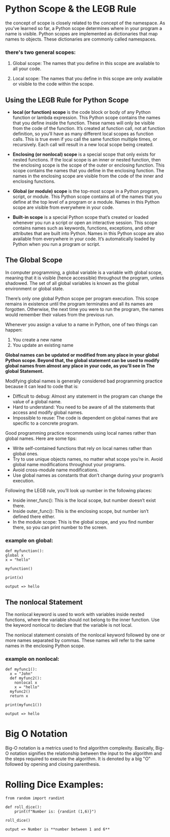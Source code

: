 # Python Scope & the LEGB Rule
the concept of scope is closely related to the concept of the namespace. As you've learned so far, a Python scope determines where in your program a name is visible. Python scopes are implemented as dictionaries that map names to objects. These dictionaries are commonly called namespaces.

### there's two general scopes:

1. Global scope: The names that you define in this scope are available to all your code.

1. Local scope: The names that you define in this scope are only available or visible to the code within the scope.

## Using the LEGB Rule for Python Scope

- **local (or function) scope** is the code block or body of any Python function or lambda expression. This Python scope contains the names that you define inside the function. These names will only be visible from the code of the function. It’s created at function call, not at function definition, so you’ll have as many different local scopes as function calls. This is true even if you call the same function multiple times, or recursively. Each call will result in a new local scope being created.

- **Enclosing (or nonlocal) scope** is a special scope that only exists for nested functions. If the local scope is an inner or nested function, then the enclosing scope is the scope of the outer or enclosing function. This scope contains the names that you define in the enclosing function. The names in the enclosing scope are visible from the code of the inner and enclosing functions.

- **Global (or module) scope** is the top-most scope in a Python program, script, or module. This Python scope contains all of the names that you define at the top level of a program or a module. Names in this Python scope are visible from everywhere in your code.

- **Built-in scope** is a special Python scope that’s created or loaded whenever you run a script or open an interactive session. This scope contains names such as keywords, functions, exceptions, and other attributes that are built into Python. Names in this Python scope are also available from everywhere in your code. It’s automatically loaded by Python when you run a program or script.

## The Global Scope
In computer programming, a global variable is a variable with global scope, meaning that it is visible (hence accessible) throughout the program, unless shadowed. The set of all global variables is known as the global environment or global state.

There’s only one global Python scope per program execution. This scope remains in existence until the program terminates and all its names are forgotten. Otherwise, the next time you were to run the program, the names would remember their values from the previous run.


Whenever you assign a value to a name in Python, one of two things can happen:

1. You create a new name
1. You update an existing name

  
**Global names can be updated or modified from any place in your global Python scope. Beyond that, the global statement can be used to modify global names from almost any place in your code, as you’ll see in The global Statement.**

Modifying global names is generally considered bad programming practice because it can lead to code that is:

* Difficult to debug: Almost any statement in the program can change the value of a global name.
* Hard to understand: You need to be aware of all the statements that access and modify global names.
* Impossible to reuse: The code is dependent on global names that are specific to a concrete program.

Good programming practice recommends using local names rather than global names. Here are some tips:

* Write self-contained functions that rely on local names rather than global ones.
* Try to use unique objects names, no matter what scope you’re in.
Avoid global name modifications throughout your programs.
* Avoid cross-module name modifications.
* Use global names as constants that don’t change during your program’s execution.

Following the LEGB rule, you’ll look up number in the following places:

- Inside inner_func(): This is the local scope, but number doesn’t exist there.
- Inside outer_func(): This is the enclosing scope, but number isn’t defined there either.
- In the module scope: This is the global scope, and you find number there, so you can print number to the screen.

### example on global:

    def myfunction():
    global x
    x = "hello"

    myfunction()

    print(x)

    output => hello


## The nonlocal Statement

The nonlocal keyword is used to work with variables inside nested functions, where the variable should not belong to the inner function. Use the keyword nonlocal to declare that the variable is not local.

The nonlocal statement consists of the nonlocal keyword followed by one or more names separated by commas. These names will refer to the same names in the enclosing Python scope. 

### example on nonlocal:

    def myfunc1():
      x = "John"
      def myfunc2():
        nonlocal x
        x = "hello"
      myfunc2()
      return x

    print(myfunc1())

    output => hello


# Big O Notation
Big-O notation is a metrics used to find algorithm complexity. Basically, Big-O notation signifies the relationship between the input to the algorithm and the steps required to execute the algorithm. It is denoted by a big "O" followed by opening and closing parenthesis.

# Rolling Dice Examples:

    from random import randint

    def roll_dice():
        print(f"Number is: {randint (1,6)}")

    roll_dice()
    
    output => Number is **number between 1 and 6**